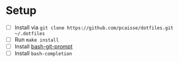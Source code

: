 # Setup

- [ ] Install via `git clone https://github.com/pcaisse/dotfiles.git ~/.dotfiles`
- [ ] Run `make install`
- [ ] Install [bash-git-prompt](https://github.com/magicmonty/bash-git-prompt)
- [ ] Install `bash-completion`
